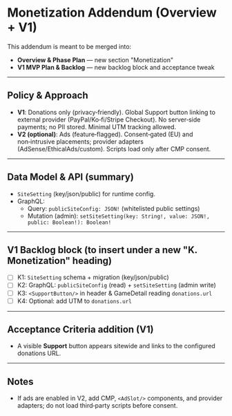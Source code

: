 # Monetization Addendum (Overview + V1)

This addendum is meant to be merged into:
- **Overview & Phase Plan** — new section "Monetization"
- **V1 MVP Plan & Backlog** — new backlog block and acceptance tweak

---

## Policy & Approach
- **V1**: Donations only (privacy‑friendly). Global Support button linking to external provider (PayPal/Ko‑fi/Stripe Checkout). No server‑side payments; no PII stored. Minimal UTM tracking allowed.
- **V2 (optional)**: Ads (feature‑flagged). Consent‑gated (EU) and non‑intrusive placements; provider adapters (AdSense/EthicalAds/custom). Scripts load only after CMP consent.

---

## Data Model & API (summary)
- `SiteSetting` (key/json/public) for runtime config.
- GraphQL:
  - Query: `publicSiteConfig: JSON!` (whitelisted public settings)
  - Mutation (admin): `setSiteSetting(key: String!, value: JSON!, public: Boolean!): Boolean!`

---

## V1 Backlog block (to insert under a new "K. Monetization" heading)
- [ ] K1: `SiteSetting` schema + migration (key/json/public)
- [ ] K2: GraphQL: `publicSiteConfig` (read) + `setSiteSetting` (admin write)
- [ ] K3: `<SupportButton/>` in header & GameDetail reading `donations.url`
- [ ] K4: Optional: add UTM to `donations.url`

---

## Acceptance Criteria addition (V1)
- A visible **Support** button appears sitewide and links to the configured donations URL.

---

## Notes
- If ads are enabled in V2, add CMP, `<AdSlot/>` components, and provider adapters; do not load third‑party scripts before consent.
